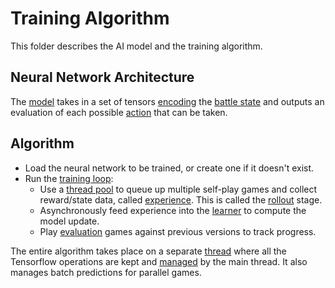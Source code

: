 # Training Algorithm

This folder describes the AI model and the training algorithm.

## Neural Network Architecture

The [model](/src/model/model.ts) takes in a set of tensors
[encoding](/src/psbot/handlers/battle/ai/encoder/encodeState.ts) the
[battle state](/src/psbot/handlers/battle/state/BattleState.ts) and outputs an
evaluation of each possible [action](/src/psbot/handlers/battle/agent/Choice.ts)
that can be taken.

## Algorithm

-   Load the neural network to be trained, or create one if it doesn't exist.
-   Run the [training loop](model/worker/train.ts):
    -   Use a [thread pool](game/pool/GamePool.ts) to queue up multiple
        self-play games and collect reward/state data, called
        [experience](game/experience/Experience.ts). This is called the
        [rollout](model/worker/Rollout.ts) stage.
    -   Asynchronously feed experience into the [learner](model/worker/Learn.ts)
        to compute the model update.
    -   Play [evaluation](model/worker/Evaluate.ts) games against previous
        versions to track progress.

The entire algorithm takes place on a separate [thread](model/worker/worker.ts)
where all the Tensorflow operations are kept and
[managed](model/worker/ModelWorker.ts) by the main thread. It also manages batch
predictions for parallel games.
